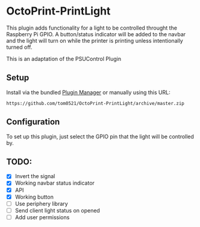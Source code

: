 # OctoPrint-PrintLight

This plugin adds functionality for a light to be controlled throught the Raspberry Pi GPIO. A button/status 
indicator will be added to the navbar and the light will turn on while the printer is printing unless intentionally
turned off.

This is an adaptation of the PSUControl Plugin

## Setup

Install via the bundled [Plugin Manager](https://docs.octoprint.org/en/master/bundledplugins/pluginmanager.html)
or manually using this URL:

    https://github.com/tom0521/OctoPrint-PrintLight/archive/master.zip

## Configuration

To set up this plugin, just select the GPIO pin that the light will be controlled by.

## TODO:

- [X] Invert the signal
- [X] Working navbar status indicator
- [X] API
- [X] Working button
- [ ] Use periphery library
- [ ] Send client light status on opened
- [ ] Add user permissions
